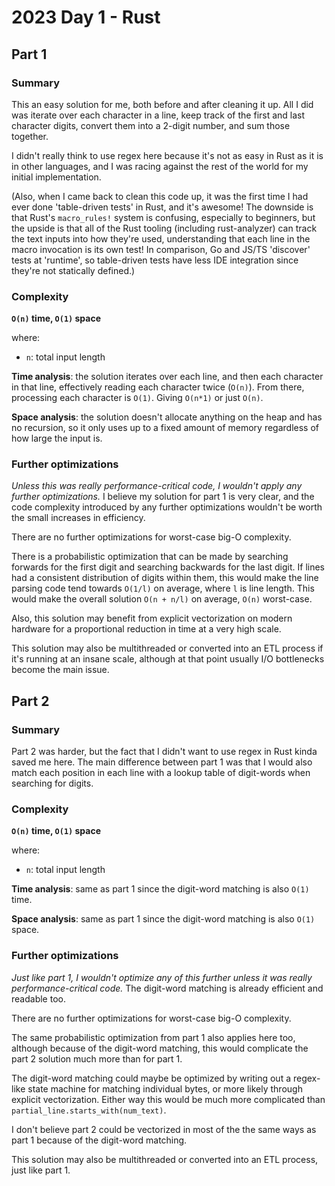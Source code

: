 # 2023 Day 1 - Rust

## Part 1

### Summary

This an easy solution for me, both before and after cleaning it up. All I did was iterate over each character in a line, keep track of the first and last character digits, convert them into a 2-digit number, and sum those together.

I didn't really think to use regex here because it's not as easy in Rust as it is in other languages, and I was racing against the rest of the world for my initial implementation.

(Also, when I came back to clean this code up, it was the first time I had ever done 'table-driven tests' in Rust, and it's awesome! The downside is that Rust's `macro_rules!` system is confusing, especially to beginners, but the upside is that all of the Rust tooling (including rust-analyzer) can track the text inputs into how they're used, understanding that each line in the macro invocation is its own test! In comparison, Go and JS/TS 'discover' tests at 'runtime', so table-driven tests have less IDE integration since they're not statically defined.)

### Complexity

**`O(n)` time, `O(1)` space**

where:

- `n`: total input length

**Time analysis**: the solution iterates over each line, and then each character in that line, effectively reading each character twice (`O(n)`). From there, processing each character is `O(1)`. Giving `O(n*1)` or just `O(n)`.

**Space analysis**: the solution doesn't allocate anything on the heap and has no recursion, so it only uses up to a fixed amount of memory regardless of how large the input is.

### Further optimizations

*Unless this was really performance-critical code, I wouldn't apply any further optimizations.* I believe my solution for part 1 is very clear, and the code complexity introduced by any further optimizations wouldn't be worth the small increases in efficiency.

There are no further optimizations for worst-case big-O complexity.

There is a probabilistic optimization that can be made by searching forwards for the first digit and searching backwards for the last digit. If lines had a consistent distribution of digits within them, this would make the line parsing code tend towards `O(1/l)` on average, where `l` is line length. This would make the overall solution `O(n + n/l)` on average, `O(n)` worst-case.

Also, this solution may benefit from explicit vectorization on modern hardware for a proportional reduction in time at a very high scale.

This solution may also be multithreaded or converted into an ETL process if it's running at an insane scale, although at that point usually I/O bottlenecks become the main issue.

## Part 2

### Summary

Part 2 was harder, but the fact that I didn't want to use regex in Rust kinda saved me here. The main difference between part 1 was that I would also match each position in each line with a lookup table of digit-words when searching for digits.

### Complexity

**`O(n)` time, `O(1)` space**

where:

- `n`: total input length

**Time analysis**: same as part 1 since the digit-word matching is also `O(1)` time.

**Space analysis**: same as part 1 since the digit-word matching is also `O(1)` space.

### Further optimizations

*Just like part 1, I wouldn't optimize any of this further unless it was really performance-critical code.* The digit-word matching is already efficient and readable too.

There are no further optimizations for worst-case big-O complexity.

The same probabilistic optimization from part 1 also applies here too, although because of the digit-word matching, this would complicate the part 2 solution much more than for part 1.

The digit-word matching could maybe be optimized by writing out a regex-like state machine for matching individual bytes, or more likely through explicit vectorization. Either way this would be much more complicated than `partial_line.starts_with(num_text)`.

I don't believe part 2 could be vectorized in most of the the same ways as part 1 because of the digit-word matching.

This solution may also be multithreaded or converted into an ETL process, just like part 1.

